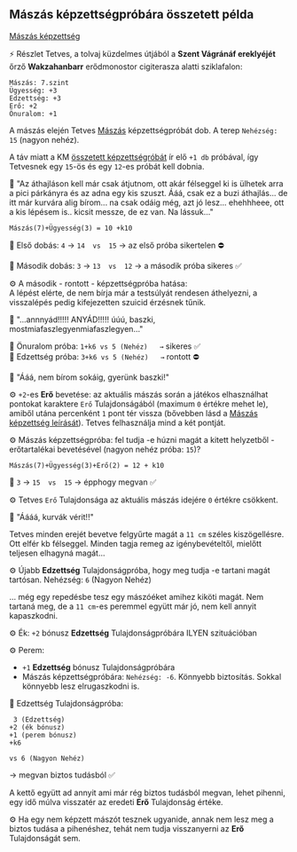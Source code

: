 ## Mászás képzettségpróbára összetett példa

[Mászás képzettség](../kepzettsegek.szekunder/maszas.md)

⚡ Részlet Tetves, a tolvaj küzdelmes útjából a **Szent Vágránáf ereklyéjét** őrző **Wakzahanbarr** erődmonostor cigiterasza alatti sziklafalon:

```
Mászás: 7.szint
Ügyesség: +3
Edzettség: +3
Erő: +2
Önuralom: +1
```

A mászás elején Tetves [Mászás](../kepzettsegek.szekunder/maszas.md) képzettségpróbát dob. A terep `Nehézség: 15` (nagyon nehéz).

A táv miatt a KM [összetett képzettségróbát](../036_kepzettsegproba.md#%C3%B6sszetett-k%C3%A9pzetts%C3%A9gpr%C3%B3ba-m%C3%A1sodlagos-pr%C3%B3badob%C3%A1sok) ír elő `+1 db` próbával, így Tetvesnek egy `15`-ös és egy `12`-es próbát kell dobnia.

🔆 "Az áthajláson kell  már csak átjutnom, ott akár félseggel ki is ülhetek arra a pici párkányra és az adna egy kis szuszt. Ááá, csak ez a buzi áthajlás... de itt már kurvára alig bírom... na csak odáig még, azt jó lesz... ehehhheee,  ott a kis lépésem is.. kicsit messze, de ez van. Na lássuk..."

`Mászás(7)+Ügyesség(3) = 10 +k10`

🎲 Első dobás: `4` → `14  vs  15` → az első próba sikertelen ⛔

🎲 Második dobás: `3` → `13  vs  12` → a második próba sikeres ✅

⚙️ A második - rontott - képzettségpróba hatása:\
A lépést elérte, de nem bírja már a testsúlyát rendesen áthelyezni, a visszalépés pedig kifejezetten szuicid érzésnek tűnik.

🔆 "...annnyád!!!!! ANYÁD!!!!! úúú, baszki, mostmiafaszlegyenmiafaszlegyen..."

🎲 Önuralom próba: `1+k6 vs 5 (Nehéz)   →` sikeres ✅\
🎲 Edzettség próba: `3+k6 vs 5 (Nehéz)   →` rontott ⛔

🔆 "Ááá, nem bírom sokáig, gyerünk baszki!"

⚙️ `+2`-es **Erő** bevetése: az aktuális mászás során a játékos elhasználhat pontokat karaktere `Erő` Tulajdonságából (maximum `0` értékre mehet le), amiből utána percenként `1` pont tér vissza (bővebben lásd a [Mászás képzettség leírását](../kepzettsegek.szekunder/maszas.md)). Tetves felhasználja mind a két pontját.

⚙️ Mászás képzettségpróba: fel tudja -e húzni magát a kitett helyzetből - erőtartalékai bevetésével (nagyon nehéz próba: `15`)?

`Mászás(7)+Ügyesség(3)+Erő(2) = 12 + k10`

🎲 `3` → `15  vs  15` → épphogy megvan ✅
 
⚙️ Tetves `Erő` Tulajdonsága az aktuális mászás idejére `0` értékre csökkent.

🔆 "Áááá, kurvák vérit!!"

Tetves minden erejét bevetve felgyűrte magát a `11 cm` széles kiszögellésre. Ott elfér kb félseggel. Minden tagja remeg az igénybevételtől, mielőtt teljesen elhagyná magát...

⚙️ Újabb **Edzettség** Tulajdonságpróba, hogy meg tudja -e tartani magát tartósan. Nehézség: `6` (Nagyon Nehéz)

... még egy repedésbe tesz egy mászóéket amihez kiköti magát. Nem tartaná meg, de a `11 cm`-es peremmel együtt már jó, nem kell annyit kapaszkodni.

⚙️ Ék: `+2` bónusz **Edzettség** Tulajdonságpróbára ILYEN szituációban

⚙️ Perem:
- `+1` **Edzettség** bónusz Tulajdonságpróbára
- Mászás képzettségpróbára: `Nehézség: -6`.  Könnyebb biztosítás. Sokkal könnyebb lesz elrugaszkodni is.

🎲 Edzettség Tulajdonságpróba:

```
 3 (Edzettség)
+2 (ék bónusz)
+1 (perem bónusz)
+k6

vs 6 (Nagyon Nehéz)
```

→ megvan biztos tudásból ✅

A kettő együtt ad annyit ami már rég biztos tudásból megvan, lehet pihenni, egy idő múlva visszatér az eredeti **Erő** Tulajdonság értéke.

⚙️ Ha egy nem képzett mászót tesznek ugyanide, annak nem lesz meg a biztos tudása a pihenéshez, tehát nem tudja visszanyerni az **Erő** Tulajdonságát sem.
